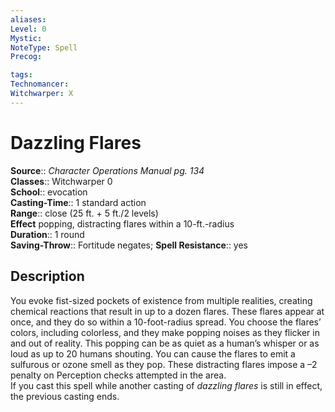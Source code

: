 ```yaml
---
aliases: 
Level: 0
Mystic: 
NoteType: Spell
Precog: 

tags: 
Technomancer: 
Witchwarper: X
---
```


# Dazzling Flares

**Source**:: _Character Operations Manual pg. 134_  
**Classes**:: Witchwarper 0  
**School**:: evocation  
**Casting-Time**:: 1 standard action  
**Range**:: close (25 ft. + 5 ft./2 levels)  
**Effect** popping, distracting flares within a 10-ft.-radius  
**Duration**:: 1 round  
**Saving-Throw**:: Fortitude negates;
**Spell Resistance**:: yes

## Description

You evoke fist-sized pockets of existence from multiple realities, creating chemical reactions that result in up to a dozen flares. These flares appear at once, and they do so within a 10-foot-radius spread. You choose the flares’ colors, including colorless, and they make popping noises as they flicker in and out of reality. This popping can be as quiet as a human’s whisper or as loud as up to 20 humans shouting. You can cause the flares to emit a sulfurous or ozone smell as they pop. These distracting flares impose a –2 penalty on Perception checks attempted in the area.  
If you cast this spell while another casting of _dazzling flares_ is still in effect, the previous casting ends.
